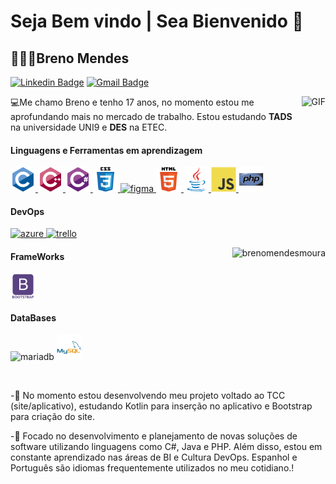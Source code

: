 #  Seja Bem vindo | Sea Bienvenido 👋

## 👨🏻‍💻Breno Mendes

[![Linkedin Badge](https://img.shields.io/badge/-LinkedIn-blue?style=flat-square&logo=Linkedin&logoColor=white&link=https://www.linkedin.com/in/breno-mendes-moura-1b11341a2/)](https://www.linkedin.com/in/breno-mendes-moura-1b11341a2/)
[![Gmail Badge](https://img.shields.io/badge/-Gmail-c14438?style=flat-square&logo=Gmail&logoColor=white&link=mailto:bmoura.profissional@gmail.com)](mailto:bmoura.profissional@gmail.com)

<img align="right" alt="GIF" height="160px" src="https://media.giphy.com/media/3o7aCTQr3cdC1bXWi4/giphy.gif"/>

💻Me chamo Breno e tenho 17 anos, no momento estou me aprofundando mais no mercado de trabalho. Estou estudando **TADS** na universidade UNI9 e **DES** na ETEC.





#### Linguagens e Ferramentas em aprendizagem 
<p align="left">   <a href="https://www.cprogramming.com/" target="_blank"> <img src="https://raw.githubusercontent.com/devicons/devicon/master/icons/c/c-original.svg" alt="c" width="40" height="40"/> </a> <a href="https://www.w3schools.com/cpp/" target="_blank"> <img src="https://raw.githubusercontent.com/devicons/devicon/master/icons/cplusplus/cplusplus-original.svg" alt="cplusplus" width="40" height="40"/> </a> <a href="https://www.w3schools.com/cs/" target="_blank"> <img src="https://raw.githubusercontent.com/devicons/devicon/master/icons/csharp/csharp-original.svg" alt="csharp" width="40" height="40"/> </a> <a href="https://www.w3schools.com/css/" target="_blank"> <img src="https://raw.githubusercontent.com/devicons/devicon/master/icons/css3/css3-original-wordmark.svg" alt="css3" width="40" height="40"/> </a> <a href="https://www.figma.com/" target="_blank"> <img src="https://www.vectorlogo.zone/logos/figma/figma-icon.svg" alt="figma" width="40" height="40"/> </a> <a href="https://www.w3.org/html/" target="_blank"> <img src="https://raw.githubusercontent.com/devicons/devicon/master/icons/html5/html5-original-wordmark.svg" alt="html5" width="40" height="40"/> </a> <a href="https://www.java.com" target="_blank"> <img src="https://raw.githubusercontent.com/devicons/devicon/master/icons/java/java-original.svg" alt="java" width="40" height="40"/> </a> <a href="https://developer.mozilla.org/en-US/docs/Web/JavaScript" target="_blank"> <img src="https://raw.githubusercontent.com/devicons/devicon/master/icons/javascript/javascript-original.svg" alt="javascript" width="40" height="40"/> </a> <a href="https://mariadb.org/" target="_blank">  <a href="https://www.php.net" target="_blank"> <img src="https://raw.githubusercontent.com/devicons/devicon/master/icons/php/php-original.svg" alt="php" width="40" height="40"/> </a> </p>
 

#### DevOps
<p align="left"><a href="https://azure.microsoft.com/en-in/" target="_blank"> <img src="https://www.vectorlogo.zone/logos/microsoft_azure/microsoft_azure-icon.svg" alt="azure" width="40" height="40"/> </a>     <a href="https://trello.com" target="_blank"> <img src="https://www.vectorlogo.zone/logos/trello/trello-icon.svg" alt="trello" width="40" height="40"/> </a> </p>
 <p><img align="right" src="https://github-readme-stats.vercel.app/api/top-langs?username=brenomendesmoura&show_icons=true&locale=en&layout=compact" alt="brenomendesmoura" /></p>

#### FrameWorks
<p align="left"><a href="https://getbootstrap.com" target="_blank"> <img src="https://raw.githubusercontent.com/devicons/devicon/master/icons/bootstrap/bootstrap-plain-wordmark.svg" alt="bootstrap" width="40" height="40"/> </a></p>

#### DataBases
<p align="left"><img src="https://www.vectorlogo.zone/logos/mariadb/mariadb-icon.svg" alt="mariadb" width="40" height="40"/> </a>  <a href="https://www.mysql.com/" target="_blank"> <img src="https://raw.githubusercontent.com/devicons/devicon/master/icons/mysql/mysql-original-wordmark.svg" alt="mysql" width="40" height="40"/> </a></p>




<br>


-📡 No momento estou desenvolvendo meu projeto voltado ao TCC (site/aplicativo), estudando Kotlin para inserção no aplicativo e Bootstrap para criação do site.

-📡 Focado no desenvolvimento e planejamento de novas soluções de software utilizando linguagens como C#, Java e PHP. Além disso, estou em constante aprendizado nas áreas de BI e Cultura DevOps. Espanhol e Português são idiomas frequentemente utilizados no meu cotidiano.!
